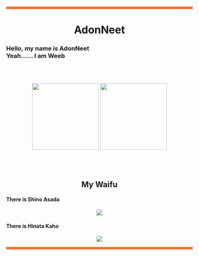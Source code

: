 <hr style="background:#F87431; border:1; height:7px" />
<h1 align= "center">
  <b>
    AdonNeet
  </b>
</h1>
<h3>
  Hello, my name is AdonNeet <br>
  Yeah...... I am Weeb                              
</h3>
<br> <br>
<p align="center">
  <img height="180em" src="https://github-readme-stats-eight-theta.vercel.app/api?username=AdonNeet&show_icons=true&theme=tokyonight&include_all_commits=true&count_private=true"/>
  <img height="180em" src="https://github-readme-stats.vercel.app/api/top-langs/?username=anuraghazra&layout=compact&theme=tokyonight"/>
</p>
<br><br>
<h2 align= "center">
  <b>
    My Waifu
  </b>
</h2>
<h4>
  There is Shino Asada <br>
</h4>
<p align="center">
  <img src="https://media.discordapp.net/attachments/736546127075213392/1052531677265670214/Sinon_85speed_640x360.gif"/>  
  <br>
</p>
<h4>
  There is Hinata Kaho <br>
</h4>
<p align="center">
  <img align="center" src="https://cdn.discordapp.com/attachments/736546127075213392/1052519488819581040/HinataKaho_75speed.gif"]
</p>
<hr style="background:#F87431; border:1; height:7px" />

